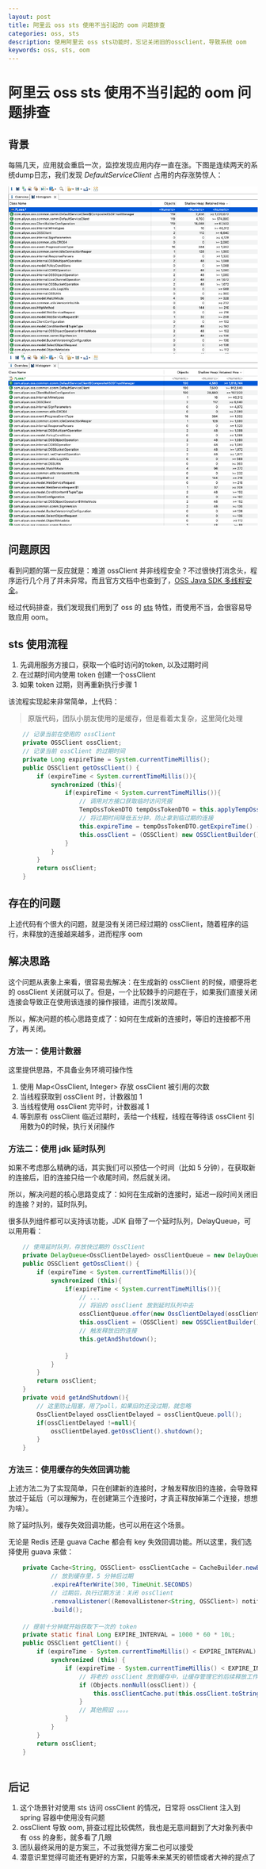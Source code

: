 ```yaml
---
layout: post
title: 阿里云 oss sts 使用不当引起的 oom 问题排查
categories: oss, sts
description: 使用阿里云 oss sts功能时，忘记关闭旧的ossclient，导致系统 oom
keywords: oss, sts, oom
---
```

# 阿里云 oss sts 使用不当引起的 oom 问题排查

## 背景
每隔几天，应用就会重启一次，监控发现应用内存一直在涨。下图是连续两天的系统dump日志，我们发现 *DefaultServiceClient* 占用的内存涨势惊人：

![第一天dump](/images/20220822-mat-oss-914.png)
![第二天dump](/images/20220822-mat-oss-915.png)

## 问题原因
看到问题的第一反应就是：难道 ossClient 并非线程安全？不过很快打消念头，程序运行几个月了并未异常。而且官方文档中也查到了，[OSS Java SDK 多线程安全](https://help.aliyun.com/document_detail/32024.html#section-flp-kbr-h92)。

经过代码排查，我们发现我们用到了 oss 的 [sts](https://help.aliyun.com/document_detail/100624.html) 特性，而使用不当，会很容易导致应用 oom。


## sts 使用流程
1. 先调用服务方接口，获取一个临时访问的token, 以及过期时间
2. 在过期时间内使用 token 创建一个ossClient
3. 如果 token 过期，则再重新执行步骤 1

该流程实现起来非常简单，上代码：

> 原版代码，团队小朋友使用的是缓存，但是看着太复杂，这里简化处理

```java
    // 记录当前在使用的 ossClient
    private OSSClient ossClient;
    // 记录当前 ossClient 的过期时间
    private Long expireTime = System.currentTimeMillis();
    public OSSClient getOssClient() {
        if (expireTime < System.currentTimeMillis()){
            synchronized (this){
                if(expireTime < System.currentTimeMillis()){
                    // 调用对方接口获取临时访问凭据
                    TempOssTokenDTO tempOssTokenDTO = this.applyTempOssToken(tempTokenReq);
                    // 将过期时间降低五分钟，防止拿到临过期的连接
                    this.expireTime = tempOssTokenDTO.getExpireTime() - 30000;
                    this.ossClient = (OSSClient) new OSSClientBuilder().build(endpoint,tempOssTokenDTO.getAccessKeyId(), tempOssTokenDTO.getAccessKeySecret(), tempOssTokenDTO.getSecurityToken());
                }
            }
        }
        return ossClient;  
    }
```

## 存在的问题
上述代码有个很大的问题，就是没有关闭已经过期的 ossClient，随着程序的运行，未释放的连接越来越多，进而程序 oom

## 解决思路
这个问题从表象上来看，很容易去解决：在生成新的 ossClient 的时候，顺便将老的 ossClient 关闭就可以了。但是，一个比较棘手的问题在于，如果我们直接关闭连接会导致正在使用该连接的操作报错，进而引发故障。

所以，解决问题的核心思路变成了：如何在生成新的连接时，等旧的连接都不用了，再关闭。

### 方法一：使用计数器
这里提供思路，不具备业务环境可操作性
1. 使用 Map<OssClient, Integer> 存放 ossClient 被引用的次数
2. 当线程获取到 ossClient 时，计数器加 1
3. 当线程使用 ossClient 完毕时，计数器减 1
3. 等到原有 ossClient 临近过期时，丢给一个线程，线程在等待该 ossClient 引用数为0的时候，执行关闭操作

### 方法二：使用 jdk 延时队列
如果不考虑那么精确的话，其实我们可以预估一个时间（比如 5 分钟），在获取新的连接后，旧的连接只给一个收尾时间，然后就关闭。

所以，解决问题的核心思路变成了：如何在生成新的连接时，延迟一段时间关闭旧的连接？对的，延时队列。

很多队列组件都可以支持该功能，JDK 自带了一个延时队列，DelayQueue，可以用用看：

```java
    // 使用延时队列，存放快过期的 OssClient
    private DelayQueue<OssClientDelayed> ossClientQueue = new DelayQueue<>();
    public OSSClient getOssClient() {
        if (expireTime < System.currentTimeMillis()){
            synchronized (this){
                if(expireTime < System.currentTimeMillis()){
                    // ... 
                    // 将旧的 ossClient 放到延时队列中去
                    ossClientQueue.offer(new OssClientDelayed(ossClient,expireTime));
                    this.ossClient = (OSSClient) new OSSClientBuilder().build(endpoint,tempOssTokenDTO.getAccessKeyId(), tempOssTokenDTO.getAccessKeySecret(), tempOssTokenDTO.getSecurityToken());
                    // 触发释放旧的连接
                    this.getAndShutdown();

                }
            }
        }
        return ossClient;  
    }
    private void getAndShutdown(){
        // 这里防止阻塞，用了poll，如果旧的还没过期，就忽略
        OssClientDelayed ossClientDelayed = ossClientQueue.poll();
        if(ossClientDelayed !=null){
            ossClientDelayed.getOssClient().shutdown();
        }
    }
```

### 方法三：使用缓存的失效回调功能
上述方法二为了实现简单，只在创建新的连接时，才触发释放旧的连接，会导致释放过于延后（可以理解为，在创建第三个连接时，才真正释放掉第二个连接，想想为啥）。

除了延时队列，缓存失效回调功能，也可以用在这个场景。

无论是 Redis 还是 guava Cache 都会有 key 失效回调功能。所以这里，我们选择使用 guava 来做：
```java
    private Cache<String, OSSClient> ossClientCache = CacheBuilder.newBuilder()
            // 放到缓存里，5 分钟后过期
            .expireAfterWrite(300, TimeUnit.SECONDS)
            // 过期后，执行过期方法：关闭 ossClient
            .removalListener((RemovalListener<String, OSSClient>) notification -> notification.getValue().shutdown())
            .build();

    // 提前十分钟就开始获取下一次的 token
    private static final Long EXPIRE_INTERVAL = 1000 * 60 * 10L;
    public OSSClient getClient() {
        if (expireTime - System.currentTimeMillis() < EXPIRE_INTERVAL) {
            synchronized (this) {
                if (expireTime - System.currentTimeMillis() < EXPIRE_INTERVAL) {
                    // 将老的 ossClient 放到缓存中，让缓存管理它的后续释放工作
                    if (Objects.nonNull(ossClient)) {
                        this.ossClientCache.put(this.ossClient.toString(), this.ossClient);
                    }
                    // 其他照旧 。。。。
                }
            }
        }
        return ossClient;
    }
    
```
## 后记
1. 这个场景针对使用 sts 访问 ossClient 的情况，日常将 ossClient 注入到 spring 容器中使用没有问题
2. ossClient 导致 oom, 排查过程比较偶然，我也是无意间翻到了大对象列表中有 oss 的身影，就多看了几眼
3. 团队最终采用的是方案三，不过我觉得方案二也可以接受
4. 潜意识里觉得可能还有更好的方案，只能等未来某天的顿悟或者大神的提点了
